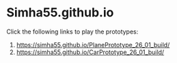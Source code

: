 # Simha55.github.io

Click the following links to play the prototypes:
1) https://simha55.github.io/PlanePrototype_26_01_build/
2) https://simha55.github.io/CarPrototype_26_01_build/
